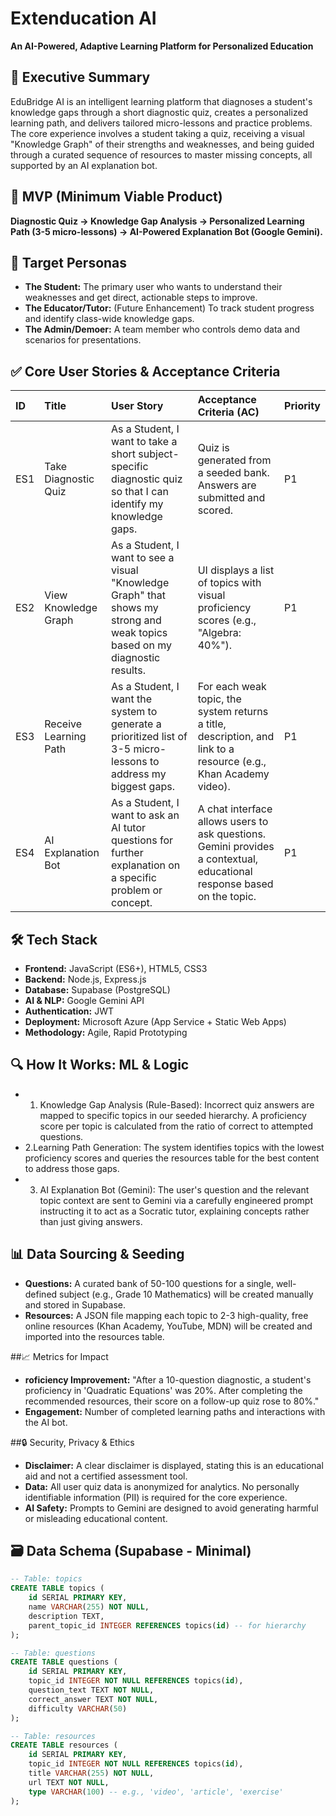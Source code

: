 # Extenducation AI

**An AI-Powered, Adaptive Learning Platform for Personalized Education**

## 🎯 Executive Summary

EduBridge AI is an intelligent learning platform that diagnoses a student's knowledge gaps through a short diagnostic quiz, creates a personalized learning path, and delivers tailored micro-lessons and practice problems. The core experience involves a student taking a quiz, receiving a visual "Knowledge Graph" of their strengths and weaknesses, and being guided through a curated sequence of resources to master missing concepts, all supported by an AI explanation bot.

## 🚀 MVP (Minimum Viable Product)

**Diagnostic Quiz → Knowledge Gap Analysis → Personalized Learning Path (3-5 micro-lessons) → AI-Powered Explanation Bot (Google Gemini).**

## 👥 Target Personas

*   **The Student:** The primary user who wants to understand their weaknesses and get direct, actionable steps to improve.
*   **The Educator/Tutor:** (Future Enhancement) To track student progress and identify class-wide knowledge gaps.
*   **The Admin/Demoer:** A team member who controls demo data and scenarios for presentations.

## ✅ Core User Stories & Acceptance Criteria

| ID  | Title | User Story | Acceptance Criteria (AC) | Priority |
| :-- | :---- | :--------- | :----------------------- | :------- |
| ES1 | Take Diagnostic Quiz | As a Student, I want to take a short subject-specific diagnostic quiz so that I can identify my knowledge gaps. | Quiz is generated from a seeded bank. Answers are submitted and scored. | P1 |
| ES2 | View Knowledge Graph | As a Student, I want to see a visual "Knowledge Graph" that shows my strong and weak topics based on my diagnostic results. | UI displays a list of topics with visual proficiency scores (e.g., "Algebra: 40%"). | P1 |
| ES3 | Receive Learning Path | As a Student, I want the system to generate a prioritized list of 3-5 micro-lessons to address my biggest gaps. | For each weak topic, the system returns a title, description, and link to a resource (e.g., Khan Academy video). | P1 |
| ES4 | AI Explanation Bot | As a Student, I want to ask an AI tutor questions for further explanation on a specific problem or concept. | A chat interface allows users to ask questions. Gemini provides a contextual, educational response based on the topic. | P1 |

## 🛠️ Tech Stack

*   **Frontend:** JavaScript (ES6+), HTML5, CSS3
*   **Backend:** Node.js, Express.js
*   **Database:** Supabase (PostgreSQL)
*   **AI & NLP:** Google Gemini API
*   **Authentication:** JWT
*   **Deployment:** Microsoft Azure (App Service + Static Web Apps)
*   **Methodology:** Agile, Rapid Prototyping

## 🔍 How It Works: ML & Logic
*  1. Knowledge Gap Analysis (Rule-Based): Incorrect quiz answers are mapped to specific topics in our seeded hierarchy. A proficiency score per topic is calculated from the ratio of correct to attempted questions.
*  2.Learning Path Generation: The system identifies topics with the lowest proficiency scores and queries the resources table for the best content to address those gaps.
*  3. AI Explanation Bot (Gemini): The user's question and the relevant topic context are sent to Gemini via a carefully engineered prompt instructing it to act as a Socratic tutor, explaining concepts rather than just giving answers.

## 📊 Data Sourcing & Seeding
* **Questions:** A curated bank of 50-100 questions for a single, well-defined subject (e.g., Grade 10 Mathematics) will be created manually and stored in Supabase.
* **Resources:** A JSON file mapping each topic to 2-3 high-quality, free online resources (Khan Academy, YouTube, MDN) will be created and imported into the resources table.

  
##📈 Metrics for Impact
* **roficiency Improvement:** "After a 10-question diagnostic, a student's proficiency in 'Quadratic Equations' was 20%. After completing the recommended resources, their score on a follow-up quiz rose to 80%."
* **Engagement:** Number of completed learning paths and interactions with the AI bot.


##🔒 Security, Privacy & Ethics
* **Disclaimer:** A clear disclaimer is displayed, stating this is an educational aid and not a certified assessment tool.
* **Data:** All user quiz data is anonymized for analytics. No personally identifiable information (PII) is required for the core experience.
* **AI Safety:** Prompts to Gemini are designed to avoid generating harmful or misleading educational content.

## 🗃️ Data Schema (Supabase - Minimal)

```sql
-- Table: topics
CREATE TABLE topics (
    id SERIAL PRIMARY KEY,
    name VARCHAR(255) NOT NULL,
    description TEXT,
    parent_topic_id INTEGER REFERENCES topics(id) -- for hierarchy
);

-- Table: questions
CREATE TABLE questions (
    id SERIAL PRIMARY KEY,
    topic_id INTEGER NOT NULL REFERENCES topics(id),
    question_text TEXT NOT NULL,
    correct_answer TEXT NOT NULL,
    difficulty VARCHAR(50)
);

-- Table: resources
CREATE TABLE resources (
    id SERIAL PRIMARY KEY,
    topic_id INTEGER NOT NULL REFERENCES topics(id),
    title VARCHAR(255) NOT NULL,
    url TEXT NOT NULL,
    type VARCHAR(100) -- e.g., 'video', 'article', 'exercise'
);

